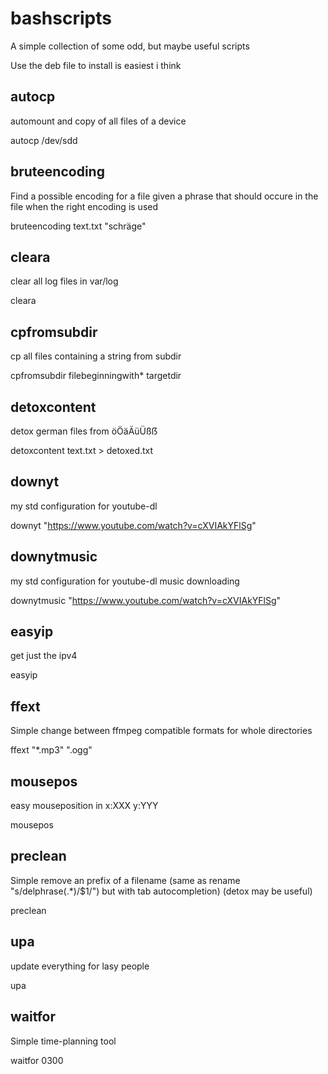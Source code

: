# bashscripts
A simple collection of some odd, but maybe useful scripts

Use the deb file to install is easiest i think
## autocp
automount and copy of all files of a device

autocp /dev/sdd
## bruteencoding
Find a possible encoding for a file given a phrase that should occure in the file when the right encoding is used

bruteencoding text.txt "schräge"
## cleara
clear all log files in var/log

cleara
## cpfromsubdir
cp all files containing a string from subdir

cpfromsubdir filebeginningwith* targetdir 
## detoxcontent
detox german files from öÖäÄüÜßẞ

detoxcontent text.txt > detoxed.txt
## downyt
my std configuration for youtube-dl

downyt "https://www.youtube.com/watch?v=cXVIAkYFlSg"
## downytmusic
my std configuration for youtube-dl music downloading

downytmusic "https://www.youtube.com/watch?v=cXVIAkYFlSg"
## easyip
get just the ipv4

easyip
## ffext
Simple change between ffmpeg compatible formats for whole directories

ffext "*.mp3" ".ogg"
## mousepos
easy mouseposition in x:XXX y:YYY

mousepos
## preclean
Simple remove an prefix of a filename (same as rename "s/delphrase(.*)/$1/") but with tab autocompletion) (detox may be useful)

preclean
## upa
update everything for lasy people

upa
## waitfor
Simple time-planning tool

waitfor 0300
